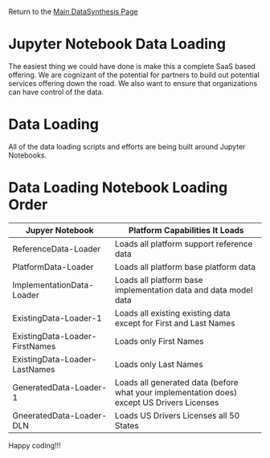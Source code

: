 Return to the <a href="https://github.com/Project-Herophilus/DataSynthesis" target="_blank">Main DataSynthesis Page</a>

# Jupyter Notebook Data Loading
The easiest thing we could have done is make this a complete SaaS based offering. We are cognizant of the potential for
partners to build out potential services offering down the road. We also want to ensure that organizations can
have control of the data.

# Data Loading
All of the data loading scripts and efforts are being built around Jupyter Notebooks.

# Data Loading Notebook Loading Order

| Jupyer Notebook                | Platform Capabilities It Loads                                                             | 
|--------------------------------|--------------------------------------------------------------------------------------------|
| ReferenceData-Loader           | Loads all platform support reference data                                                  |
| PlatformData-Loader            | Loads all platform base platform data                                                      |
| ImplementationData-Loader      | Loads all platform base implementation data and data model data                            |
| ExistingData-Loader-1          | Loads all existing existing data except for First and Last Names                           |
| ExistingData-Loader-FirstNames | Loads only First Names                                                                     |
| ExistingData-Loader-LastNames  | Loads only Last Names                                                                      |
| GeneratedData-Loader-1         | Loads all generated data (before what your implementation does) except US Drivers Licenses |
| GneeratedData-Loader-DLN       | Loads US Drivers Licenses all 50 States                                                    |

Happy coding!!!
